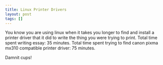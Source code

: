 ```yaml
---
title: Linux Printer Drivers
layout: post
tags: []
---
```



You know you are using linux when it takes you longer to find and install a printer driver that it did to write the thing you were trying to print. Total time spent writing essay: 35 minutes. Total time spent trying to find canon pixma mx310 compatible printer driver: 75 minutes.

Damnit cups!
